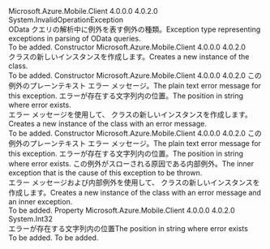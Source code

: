 <Type Name="MobileServiceODataException" FullName="Microsoft.WindowsAzure.MobileServices.MobileServiceODataException">
  <TypeSignature Language="C#" Value="public class MobileServiceODataException : InvalidOperationException" />
  <TypeSignature Language="ILAsm" Value=".class public auto ansi beforefieldinit MobileServiceODataException extends System.InvalidOperationException" />
  <TypeSignature Language="DocId" Value="T:Microsoft.WindowsAzure.MobileServices.MobileServiceODataException" />
  <TypeSignature Language="VB.NET" Value="Public Class MobileServiceODataException&#xA;Inherits InvalidOperationException" />
  <TypeSignature Language="F#" Value="type MobileServiceODataException = class&#xA;    inherit InvalidOperationException" />
  <AssemblyInfo>
    <AssemblyName>Microsoft.Azure.Mobile.Client</AssemblyName>
    <AssemblyVersion>4.0.0.0</AssemblyVersion>
    <AssemblyVersion>4.0.2.0</AssemblyVersion>
  </AssemblyInfo>
  <Base>
    <BaseTypeName>System.InvalidOperationException</BaseTypeName>
  </Base>
  <Interfaces />
  <Docs>
    <summary>
            <span data-ttu-id="1b20c-101">OData クエリの解析中に例外を表す例外の種類。</span><span class="sxs-lookup"><span data-stu-id="1b20c-101">Exception type representing exceptions in parsing of OData queries.</span></span>
            </summary>
    <remarks>To be added.</remarks>
  </Docs>
  <Members>
    <Member MemberName=".ctor">
      <MemberSignature Language="C#" Value="public MobileServiceODataException ();" />
      <MemberSignature Language="ILAsm" Value=".method public hidebysig specialname rtspecialname instance void .ctor() cil managed" />
      <MemberSignature Language="DocId" Value="M:Microsoft.WindowsAzure.MobileServices.MobileServiceODataException.#ctor" />
      <MemberSignature Language="VB.NET" Value="Public Sub New ()" />
      <MemberType>Constructor</MemberType>
      <AssemblyInfo>
        <AssemblyName>Microsoft.Azure.Mobile.Client</AssemblyName>
        <AssemblyVersion>4.0.0.0</AssemblyVersion>
        <AssemblyVersion>4.0.2.0</AssemblyVersion>
      </AssemblyInfo>
      <Parameters />
      <Docs>
        <summary><span data-ttu-id="1b20c-102">
          <see cref="T:Microsoft.WindowsAzure.MobileService.MobileServiceODataException" /> クラスの新しいインスタンスを作成します。</span><span class="sxs-lookup"><span data-stu-id="1b20c-102">Creates a new instance of the <see cref="T:Microsoft.WindowsAzure.MobileService.MobileServiceODataException" /> class.</span></span></summary>
        <remarks>To be added.</remarks>
      </Docs>
    </Member>
    <Member MemberName=".ctor">
      <MemberSignature Language="C#" Value="public MobileServiceODataException (string message, int errorPos);" />
      <MemberSignature Language="ILAsm" Value=".method public hidebysig specialname rtspecialname instance void .ctor(string message, int32 errorPos) cil managed" />
      <MemberSignature Language="DocId" Value="M:Microsoft.WindowsAzure.MobileServices.MobileServiceODataException.#ctor(System.String,System.Int32)" />
      <MemberSignature Language="VB.NET" Value="Public Sub New (message As String, errorPos As Integer)" />
      <MemberSignature Language="F#" Value="new Microsoft.WindowsAzure.MobileServices.MobileServiceODataException : string * int -&gt; Microsoft.WindowsAzure.MobileServices.MobileServiceODataException" Usage="new Microsoft.WindowsAzure.MobileServices.MobileServiceODataException (message, errorPos)" />
      <MemberType>Constructor</MemberType>
      <AssemblyInfo>
        <AssemblyName>Microsoft.Azure.Mobile.Client</AssemblyName>
        <AssemblyVersion>4.0.0.0</AssemblyVersion>
        <AssemblyVersion>4.0.2.0</AssemblyVersion>
      </AssemblyInfo>
      <Parameters>
        <Parameter Name="message" Type="System.String" />
        <Parameter Name="errorPos" Type="System.Int32" />
      </Parameters>
      <Docs>
        <param name="message"><span data-ttu-id="1b20c-103">この例外のプレーンテキスト エラー メッセージ。</span><span class="sxs-lookup"><span data-stu-id="1b20c-103">The plain text error message for this exception.</span></span></param>
        <param name="errorPos"><span data-ttu-id="1b20c-104">エラーが存在する文字列内の位置。</span><span class="sxs-lookup"><span data-stu-id="1b20c-104">The position in string where error exists.</span></span></param>
        <summary><span data-ttu-id="1b20c-105">エラー メッセージを使用して、<see cref="T:Microsoft.WindowsAzure.MobileService.MobileServiceODataException" /> クラスの新しいインスタンスを作成します。</span><span class="sxs-lookup"><span data-stu-id="1b20c-105">Creates a new instance of the <see cref="T:Microsoft.WindowsAzure.MobileService.MobileServiceODataException" /> class with an error message.</span></span></summary>
        <remarks>To be added.</remarks>
      </Docs>
    </Member>
    <Member MemberName=".ctor">
      <MemberSignature Language="C#" Value="public MobileServiceODataException (string message, int errorPos, Exception innerException);" />
      <MemberSignature Language="ILAsm" Value=".method public hidebysig specialname rtspecialname instance void .ctor(string message, int32 errorPos, class System.Exception innerException) cil managed" />
      <MemberSignature Language="DocId" Value="M:Microsoft.WindowsAzure.MobileServices.MobileServiceODataException.#ctor(System.String,System.Int32,System.Exception)" />
      <MemberSignature Language="VB.NET" Value="Public Sub New (message As String, errorPos As Integer, innerException As Exception)" />
      <MemberSignature Language="F#" Value="new Microsoft.WindowsAzure.MobileServices.MobileServiceODataException : string * int * Exception -&gt; Microsoft.WindowsAzure.MobileServices.MobileServiceODataException" Usage="new Microsoft.WindowsAzure.MobileServices.MobileServiceODataException (message, errorPos, innerException)" />
      <MemberType>Constructor</MemberType>
      <AssemblyInfo>
        <AssemblyName>Microsoft.Azure.Mobile.Client</AssemblyName>
        <AssemblyVersion>4.0.0.0</AssemblyVersion>
        <AssemblyVersion>4.0.2.0</AssemblyVersion>
      </AssemblyInfo>
      <Parameters>
        <Parameter Name="message" Type="System.String" />
        <Parameter Name="errorPos" Type="System.Int32" />
        <Parameter Name="innerException" Type="System.Exception" />
      </Parameters>
      <Docs>
        <param name="message"><span data-ttu-id="1b20c-106">この例外のプレーンテキスト エラー メッセージ。</span><span class="sxs-lookup"><span data-stu-id="1b20c-106">The plain text error message for this exception.</span></span></param>
        <param name="errorPos"><span data-ttu-id="1b20c-107">エラーが存在する文字列内の位置。</span><span class="sxs-lookup"><span data-stu-id="1b20c-107">The position in string where error exists.</span></span></param>
        <param name="innerException"><span data-ttu-id="1b20c-108">この例外がスローされる原因である内部例外。</span><span class="sxs-lookup"><span data-stu-id="1b20c-108">The inner exception that is the cause of this exception to be thrown.</span></span></param>
        <summary><span data-ttu-id="1b20c-109">エラー メッセージおよび内部例外を使用して、<see cref="T:Microsoft.WindowsAzure.MobileService.MobileServiceODataException" /> クラスの新しいインスタンスを作成します。</span><span class="sxs-lookup"><span data-stu-id="1b20c-109">Creates a new instance of the <see cref="T:Microsoft.WindowsAzure.MobileService.MobileServiceODataException" /> class with an error message and an inner exception.</span></span></summary>
        <remarks>To be added.</remarks>
      </Docs>
    </Member>
    <Member MemberName="ErrorPosition">
      <MemberSignature Language="C#" Value="public int ErrorPosition { get; }" />
      <MemberSignature Language="ILAsm" Value=".property instance int32 ErrorPosition" />
      <MemberSignature Language="DocId" Value="P:Microsoft.WindowsAzure.MobileServices.MobileServiceODataException.ErrorPosition" />
      <MemberSignature Language="VB.NET" Value="Public ReadOnly Property ErrorPosition As Integer" />
      <MemberSignature Language="F#" Value="member this.ErrorPosition : int" Usage="Microsoft.WindowsAzure.MobileServices.MobileServiceODataException.ErrorPosition" />
      <MemberType>Property</MemberType>
      <AssemblyInfo>
        <AssemblyName>Microsoft.Azure.Mobile.Client</AssemblyName>
        <AssemblyVersion>4.0.0.0</AssemblyVersion>
        <AssemblyVersion>4.0.2.0</AssemblyVersion>
      </AssemblyInfo>
      <ReturnValue>
        <ReturnType>System.Int32</ReturnType>
      </ReturnValue>
      <Docs>
        <summary>
            <span data-ttu-id="1b20c-110">エラーが存在する文字列内の位置</span><span class="sxs-lookup"><span data-stu-id="1b20c-110">The position in string where error exists</span></span>
            </summary>
        <value>To be added.</value>
        <remarks>To be added.</remarks>
      </Docs>
    </Member>
  </Members>
</Type>